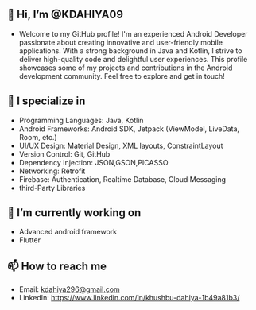 ## 👋 Hi, I’m @KDAHIYA09 
- Welcome to my GitHub profile! I'm an experienced Android Developer passionate about creating innovative and user-friendly mobile applications. With a strong background in Java and Kotlin, I strive to deliver high-quality code and delightful user experiences. This profile showcases some of my projects and contributions in the Android development community. Feel free to explore and get in touch!

## 👀 I specialize in
- Programming Languages: Java, Kotlin
- Android Frameworks: Android SDK, Jetpack (ViewModel, LiveData, Room, etc.)
- UI/UX Design: Material Design, XML layouts, ConstraintLayout
- Version Control: Git, GitHub
- Dependency Injection: JSON,GSON,PICASSO 
- Networking: Retrofit
- Firebase: Authentication, Realtime Database, Cloud Messaging
- third-Party Libraries
  
## 🌱 I’m currently working on
- Advanced android framework 
- Flutter

## 📫 How to reach me 
- Email: kdahiya296@gmail.com 
- LinkedIn: https://www.linkedin.com/in/khushbu-dahiya-1b49a81b3/

<!---
KDAHIYA09/KDAHIYA09 is a ✨ special ✨ repository because its `README.md` (this file) appears on your GitHub profile.
You can click the Preview link to take a look at your changes.
--->
